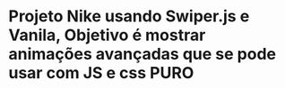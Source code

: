 # Projeto Nike usando Swiper.js e Vanila, Objetivo é mostrar animações avançadas que se pode usar com JS e css PURO
